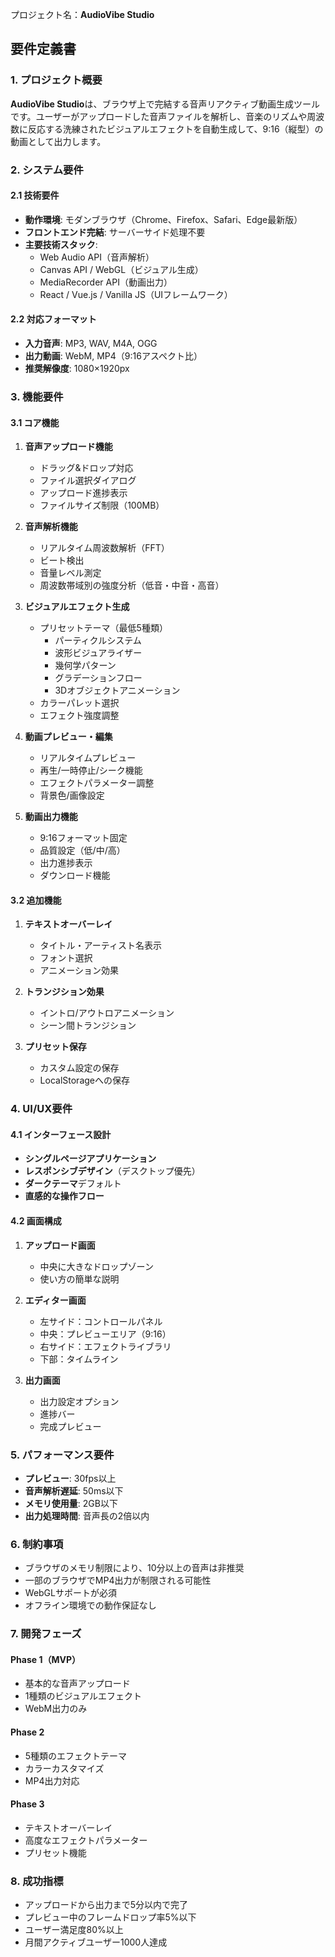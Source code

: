 プロジェクト名：**AudioVibe Studio**

## 要件定義書

### 1. プロジェクト概要

**AudioVibe Studio**は、ブラウザ上で完結する音声リアクティブ動画生成ツールです。ユーザーがアップロードした音声ファイルを解析し、音楽のリズムや周波数に反応する洗練されたビジュアルエフェクトを自動生成して、9:16（縦型）の動画として出力します。

### 2. システム要件

#### 2.1 技術要件
- **動作環境**: モダンブラウザ（Chrome、Firefox、Safari、Edge最新版）
- **フロントエンド完結**: サーバーサイド処理不要
- **主要技術スタック**:
  - Web Audio API（音声解析）
  - Canvas API / WebGL（ビジュアル生成）
  - MediaRecorder API（動画出力）
  - React / Vue.js / Vanilla JS（UIフレームワーク）

#### 2.2 対応フォーマット
- **入力音声**: MP3, WAV, M4A, OGG
- **出力動画**: WebM, MP4（9:16アスペクト比）
- **推奨解像度**: 1080×1920px

### 3. 機能要件

#### 3.1 コア機能
1. **音声アップロード機能**
   - ドラッグ&ドロップ対応
   - ファイル選択ダイアログ
   - アップロード進捗表示
   - ファイルサイズ制限（100MB）

2. **音声解析機能**
   - リアルタイム周波数解析（FFT）
   - ビート検出
   - 音量レベル測定
   - 周波数帯域別の強度分析（低音・中音・高音）

3. **ビジュアルエフェクト生成**
   - プリセットテーマ（最低5種類）
     - パーティクルシステム
     - 波形ビジュアライザー
     - 幾何学パターン
     - グラデーションフロー
     - 3Dオブジェクトアニメーション
   - カラーパレット選択
   - エフェクト強度調整

4. **動画プレビュー・編集**
   - リアルタイムプレビュー
   - 再生/一時停止/シーク機能
   - エフェクトパラメーター調整
   - 背景色/画像設定

5. **動画出力機能**
   - 9:16フォーマット固定
   - 品質設定（低/中/高）
   - 出力進捗表示
   - ダウンロード機能

#### 3.2 追加機能
1. **テキストオーバーレイ**
   - タイトル・アーティスト名表示
   - フォント選択
   - アニメーション効果

2. **トランジション効果**
   - イントロ/アウトロアニメーション
   - シーン間トランジション

3. **プリセット保存**
   - カスタム設定の保存
   - LocalStorageへの保存

### 4. UI/UX要件

#### 4.1 インターフェース設計
- **シングルページアプリケーション**
- **レスポンシブデザイン**（デスクトップ優先）
- **ダークテーマ**デフォルト
- **直感的な操作フロー**

#### 4.2 画面構成
1. **アップロード画面**
   - 中央に大きなドロップゾーン
   - 使い方の簡単な説明

2. **エディター画面**
   - 左サイド：コントロールパネル
   - 中央：プレビューエリア（9:16）
   - 右サイド：エフェクトライブラリ
   - 下部：タイムライン

3. **出力画面**
   - 出力設定オプション
   - 進捗バー
   - 完成プレビュー

### 5. パフォーマンス要件

- **プレビュー**: 30fps以上
- **音声解析遅延**: 50ms以下
- **メモリ使用量**: 2GB以下
- **出力処理時間**: 音声長の2倍以内

### 6. 制約事項

- ブラウザのメモリ制限により、10分以上の音声は非推奨
- 一部のブラウザでMP4出力が制限される可能性
- WebGLサポートが必須
- オフライン環境での動作保証なし

### 7. 開発フェーズ

#### Phase 1（MVP）
- 基本的な音声アップロード
- 1種類のビジュアルエフェクト
- WebM出力のみ

#### Phase 2
- 5種類のエフェクトテーマ
- カラーカスタマイズ
- MP4出力対応

#### Phase 3
- テキストオーバーレイ
- 高度なエフェクトパラメーター
- プリセット機能

### 8. 成功指標

- アップロードから出力まで5分以内で完了
- プレビュー中のフレームドロップ率5%以下
- ユーザー満足度80%以上
- 月間アクティブユーザー1000人達成
